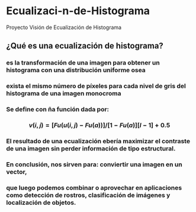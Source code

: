 # Ecualizaci-n-de-Histograma
Proyecto Visión de Ecualización de Histograma
## ¿Qué es una ecualización de histograma? 
### es la transformación de una imagen para obtener un histograma con una distribución uniforme osea 
### exista el mismo número de píxeles para cada nivel de gris del histograma de una imagen monocroma
### Se define con ña función dada por: 
### $$ v(i,j)= [Fu(u(i,j)-Fu(a))]/[1-Fu(a)][l-1]+0.5 $$
### El resultado de una ecualización ebería maximizar el contraste de una imagen sin perder información de tipo estructural. 
### En conclusión, nos sirven para: conviertir una imagen en un vector, 
### que luego podemos combinar o aprovechar en aplicaciones como detección de rostros, clasificación de imágenes y localización de objetos.
